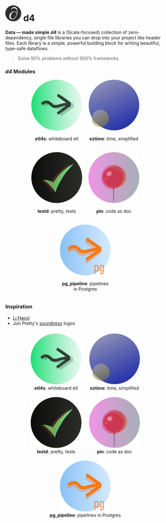 # <img src="pix/d4.png" width="50">  d4
**Data — made simple**
***d4*** is a (Scala-focused) collection of zero-dependency, single file libraries you can drop into your project like header files. 
Each library is a simple, powerful building block for writing beautiful, type-safe dataflows. 
> Solve 90% problems without 900% frameworks

### *d4* Modules
<div align="center">
<div style="display: flex; flex-wrap: wrap; justify-content: center; gap: 20px; max-width: 600px; margin: 0 auto;">
  <div style="display: flex; flex-direction: column; align-items: center; width: 160px;">
    <a href="https://github.com/mattlianje/etl4s/tree/master">
      <img src="https://raw.githubusercontent.com/mattlianje/etl4s/master/pix/etl4s-logo.png" alt="etl4s" width="160" height="160"/>
    </a>
    <p><strong>etl4s</strong>: whiteboard etl</p>
  </div>
  
  <div style="display: flex; flex-direction: column; align-items: center; width: 160px;">
    <a href="https://github.com/mattlianje/eztime/tree/master">
      <img src="https://raw.githubusercontent.com/mattlianje/eztime/master/pix/eztime.png" alt="eztime" width="160" height="160"/>
    </a>
    <p><strong>eztime</strong>: time, simplified</p>
  </div>
  
  <div style="display: flex; flex-direction: column; align-items: center; width: 160px;">
    <a href="https://github.com/mattlianje/testd/tree/master">
      <img src="https://raw.githubusercontent.com/mattlianje/testd/master/pix/testd-logo.png" alt="testd" width="160" height="160"/>
    </a>
    <p><strong>testd</strong>: pretty, tests</p>
  </div>
  
  <div style="display: flex; flex-direction: column; align-items: center; width: 160px;">
    <a href="https://github.com/mattlianje/pin/tree/master">
      <img src="https://raw.githubusercontent.com/mattlianje/pin/master/pix/pin.png" alt="pin" width="160" height="160"/>
    </a>
    <p><strong>pin</strong>: code as doc</p>
  </div>
  
  <div style="display: flex; flex-direction: column; align-items: center; width: 160px;">
    <a href="https://github.com/mattlianje/pg_pipeline/tree/master">
      <img src="https://raw.githubusercontent.com/mattlianje/pg_pipeline/master/pix/pg_pipeline.png" alt="pg_pipeline" width="160" height="160"/>
    </a>
    <p><strong>pg_pipeline</strong>: pipelines in Postgres</p>
  </div>
</div>
</div>

### Inspiration
- [Li Haoyi](https://github.com/com-lihaoyi)
- Jon Pretty's [soundness](https://github.com/propensive/soundness) logos

<div align="center">

<div style="display: inline-block; text-align: center; margin: 10px;">
<a href="https://github.com/mattlianje/etl4s/tree/master">
<img src="https://raw.githubusercontent.com/mattlianje/etl4s/master/pix/etl4s-logo.png" width="160" height="160"/>
</a><br/>
<strong>etl4s</strong>: whiteboard etl
</div>

<div style="display: inline-block; text-align: center; margin: 10px;">
<a href="https://github.com/mattlianje/eztime/tree/master">
<img src="https://raw.githubusercontent.com/mattlianje/eztime/master/pix/eztime.png" width="160" height="160"/>
</a><br/>
<strong>eztime</strong>: time, simplified
</div>

<div style="display: inline-block; text-align: center; margin: 10px;">
<a href="https://github.com/mattlianje/testd/tree/master">
<img src="https://raw.githubusercontent.com/mattlianje/testd/master/pix/testd-logo.png" width="160" height="160"/>
</a><br/>
<strong>testd</strong>: pretty, tests
</div>

<div style="display: inline-block; text-align: center; margin: 10px;">
<a href="https://github.com/mattlianje/pin/tree/master">
<img src="https://raw.githubusercontent.com/mattlianje/pin/master/pix/pin.png" width="160" height="160"/>
</a><br/>
<strong>pin</strong>: code as doc
</div>

<div style="display: inline-block; text-align: center; margin: 10px;">
<a href="https://github.com/mattlianje/pg_pipeline/tree/master">
<img src="https://raw.githubusercontent.com/mattlianje/pg_pipeline/master/pix/pg_pipeline.png" width="160" height="160"/>
</a><br/>
<strong>pg_pipeline</strong>: pipelines in Postgres
</div>

</div>
